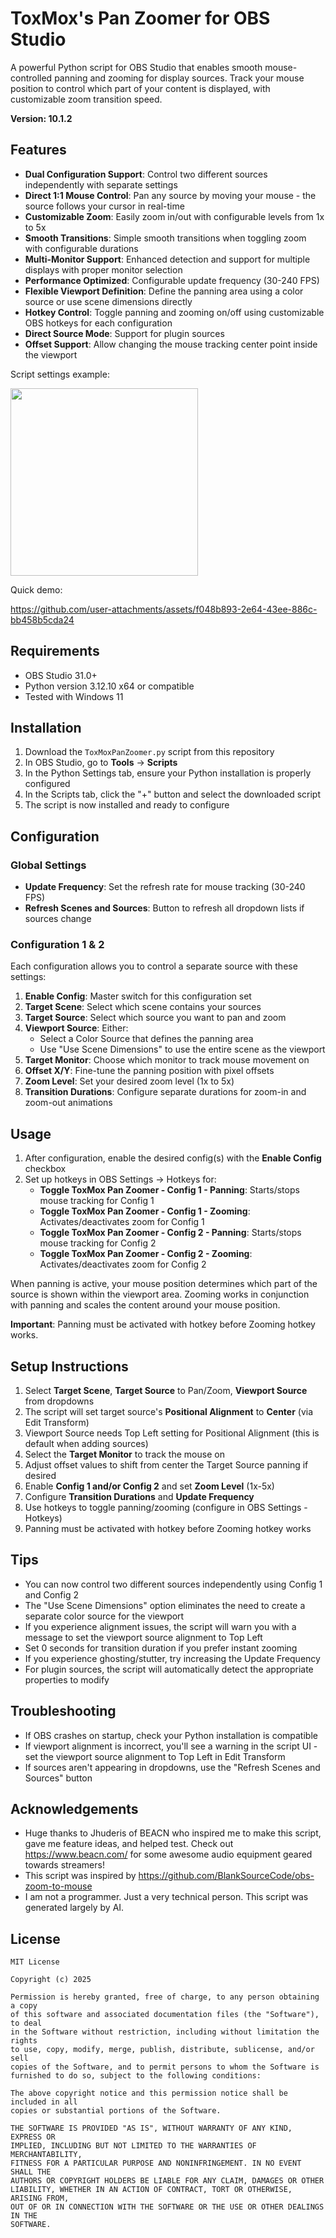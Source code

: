 # ToxMox's Pan Zoomer for OBS Studio

A powerful Python script for OBS Studio that enables smooth mouse-controlled panning and zooming for display sources. Track your mouse position to control which part of your content is displayed, with customizable zoom transition speed.

**Version: 10.1.2**

## Features

- **Dual Configuration Support**: Control two different sources independently with separate settings
- **Direct 1:1 Mouse Control**: Pan any source by moving your mouse - the source follows your cursor in real-time
- **Customizable Zoom**: Easily zoom in/out with configurable levels from 1x to 5x
- **Smooth Transitions**: Simple smooth transitions when toggling zoom with configurable durations
- **Multi-Monitor Support**: Enhanced detection and support for multiple displays with proper monitor selection
- **Performance Optimized**: Configurable update frequency (30-240 FPS)
- **Flexible Viewport Definition**: Define the panning area using a color source or use scene dimensions directly
- **Hotkey Control**: Toggle panning and zooming on/off using customizable OBS hotkeys for each configuration
- **Direct Source Mode**: Support for plugin sources
- **Offset Support**: Allow changing the mouse tracking center point inside the viewport

Script settings example:

<img src="https://github.com/user-attachments/assets/7d63a020-3707-4e5d-840a-ab2a1a312202" width="300px">

Quick demo:

https://github.com/user-attachments/assets/f048b893-2e64-43ee-886c-bb458b5cda24



## Requirements

- OBS Studio 31.0+
- Python version 3.12.10 x64 or compatible
- Tested with Windows 11

## Installation

1. Download the `ToxMoxPanZoomer.py` script from this repository
2. In OBS Studio, go to **Tools** → **Scripts**
3. In the Python Settings tab, ensure your Python installation is properly configured
4. In the Scripts tab, click the "+" button and select the downloaded script
5. The script is now installed and ready to configure

## Configuration

### Global Settings
- **Update Frequency**: Set the refresh rate for mouse tracking (30-240 FPS)
- **Refresh Scenes and Sources**: Button to refresh all dropdown lists if sources change

### Configuration 1 & 2
Each configuration allows you to control a separate source with these settings:

1. **Enable Config**: Master switch for this configuration set
2. **Target Scene**: Select which scene contains your sources
3. **Target Source**: Select which source you want to pan and zoom
4. **Viewport Source**: Either:
   - Select a Color Source that defines the panning area
   - Use "Use Scene Dimensions" to use the entire scene as the viewport
5. **Target Monitor**: Choose which monitor to track mouse movement on
6. **Offset X/Y**: Fine-tune the panning position with pixel offsets
7. **Zoom Level**: Set your desired zoom level (1x to 5x)
8. **Transition Durations**: Configure separate durations for zoom-in and zoom-out animations

## Usage

1. After configuration, enable the desired config(s) with the **Enable Config** checkbox
2. Set up hotkeys in OBS Settings → Hotkeys for:
   - **Toggle ToxMox Pan Zoomer - Config 1 - Panning**: Starts/stops mouse tracking for Config 1
   - **Toggle ToxMox Pan Zoomer - Config 1 - Zooming**: Activates/deactivates zoom for Config 1
   - **Toggle ToxMox Pan Zoomer - Config 2 - Panning**: Starts/stops mouse tracking for Config 2
   - **Toggle ToxMox Pan Zoomer - Config 2 - Zooming**: Activates/deactivates zoom for Config 2

When panning is active, your mouse position determines which part of the source is shown within the viewport area. Zooming works in conjunction with panning and scales the content around your mouse position.

**Important**: Panning must be activated with hotkey before Zooming hotkey works.

## Setup Instructions

1. Select **Target Scene**, **Target Source** to Pan/Zoom, **Viewport Source** from dropdowns
2. The script will set target source's **Positional Alignment** to **Center** (via Edit Transform)
3. Viewport Source needs Top Left setting for Positional Alignment (this is default when adding sources)
4. Select the **Target Monitor** to track the mouse on
5. Adjust offset values to shift from center the Target Source panning if desired
6. Enable **Config 1 and/or Config 2** and set **Zoom Level** (1x-5x)
7. Configure **Transition Durations** and **Update Frequency**
8. Use hotkeys to toggle panning/zooming (configure in OBS Settings - Hotkeys)
9. Panning must be activated with hotkey before Zooming hotkey works

## Tips

- You can now control two different sources independently using Config 1 and Config 2
- The "Use Scene Dimensions" option eliminates the need to create a separate color source for the viewport
- If you experience alignment issues, the script will warn you with a message to set the viewport source alignment to Top Left
- Set 0 seconds for transition duration if you prefer instant zooming
- If you experience ghosting/stutter, try increasing the Update Frequency
- For plugin sources, the script will automatically detect the appropriate properties to modify

## Troubleshooting

- If OBS crashes on startup, check your Python installation is compatible
- If viewport alignment is incorrect, you'll see a warning in the script UI - set the viewport source alignment to Top Left in Edit Transform
- If sources aren't appearing in dropdowns, use the "Refresh Scenes and Sources" button

## Acknowledgements

- Huge thanks to Jhuderis of BEACN who inspired me to make this script, gave me feature ideas, and helped test. Check out https://www.beacn.com/ for some awesome audio equipment geared towards streamers!
- This script was inspired by https://github.com/BlankSourceCode/obs-zoom-to-mouse
- I am not a programmer. Just a very technical person. This script was generated largely by AI.

## License

```
MIT License

Copyright (c) 2025

Permission is hereby granted, free of charge, to any person obtaining a copy
of this software and associated documentation files (the "Software"), to deal
in the Software without restriction, including without limitation the rights
to use, copy, modify, merge, publish, distribute, sublicense, and/or sell
copies of the Software, and to permit persons to whom the Software is
furnished to do so, subject to the following conditions:

The above copyright notice and this permission notice shall be included in all
copies or substantial portions of the Software.

THE SOFTWARE IS PROVIDED "AS IS", WITHOUT WARRANTY OF ANY KIND, EXPRESS OR
IMPLIED, INCLUDING BUT NOT LIMITED TO THE WARRANTIES OF MERCHANTABILITY,
FITNESS FOR A PARTICULAR PURPOSE AND NONINFRINGEMENT. IN NO EVENT SHALL THE
AUTHORS OR COPYRIGHT HOLDERS BE LIABLE FOR ANY CLAIM, DAMAGES OR OTHER
LIABILITY, WHETHER IN AN ACTION OF CONTRACT, TORT OR OTHERWISE, ARISING FROM,
OUT OF OR IN CONNECTION WITH THE SOFTWARE OR THE USE OR OTHER DEALINGS IN THE
SOFTWARE.
